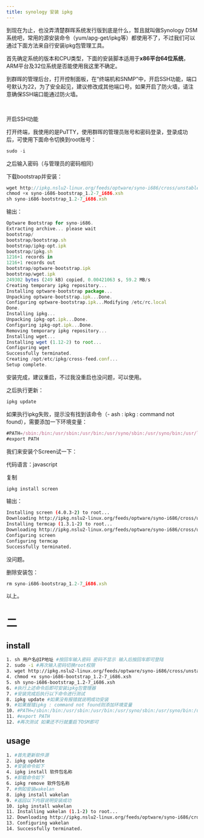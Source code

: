```yaml
---
title: synology 安装 ipkg
---
```

到现在为止，也没弄清楚群晖系统发行版到底是什么，暂且就叫做Synology DSM系统吧，常用的源安装命令（yum/apg-get/ipkg等）都使用不了，不过我们可以通过下面方法来自行安装ipkg包管理工具。

首先确定系统的版本和CPU类型，下面的安装脚本适用于**x86平台64位系统**，ARM平台及32位系统是否能使用我这里不确定。

到群晖的管理后台，打开控制面板，在“终端机和SNMP”中，开启SSH功能，端口号默认为22，为了安全起见，建议修改成其他端口号。如果开启了防火墙，请注意确保SSH端口能通过防火墙。

​

开启SSH功能

打开终端，我使用的是PuTTY，使用群晖的管理员账号和密码登录，登录成功后，可使用下面命令切换到root账号：


```javascript
sudo -i
```

之后输入密码（与管理员的密码相同）

下载bootstrap并安装：

```javascript
wget http://ipkg.nslu2-linux.org/feeds/optware/syno-i686/cross/unstable/syno-i686-bootstrap_1.2-7_i686.xsh
chmod +x syno-i686-bootstrap_1.2-7_i686.xsh
sh syno-i686-bootstrap_1.2-7_i686.xsh
```

输出：

```javascript
Optware Bootstrap for syno-i686.
Extracting archive... please wait
bootstrap/
bootstrap/bootstrap.sh
bootstrap/ipkg-opt.ipk
bootstrap/ipkg.sh
1216+1 records in
1216+1 records out
bootstrap/optware-bootstrap.ipk
bootstrap/wget.ipk
249302 bytes (249 kB) copied, 0.00421063 s, 59.2 MB/s
Creating temporary ipkg repository...
Installing optware-bootstrap package...
Unpacking optware-bootstrap.ipk...Done.
Configuring optware-bootstrap.ipk...Modifying /etc/rc.local
Done.
Installing ipkg...
Unpacking ipkg-opt.ipk...Done.
Configuring ipkg-opt.ipk...Done.
Removing temporary ipkg repository...
Installing wget...
Installing wget (1.12-2) to root...
Configuring wget
Successfully terminated.
Creating /opt/etc/ipkg/cross-feed.conf...
Setup complete.
```

安装完成，建议重启，不过我没重启也没问题，可以使用。

之后执行更新：

```javascript
ipkg update
```

如果执行ipkg失败，提示没有找到该命令（- ash : ipkg : command not found），需要添加一下环境变量：

```javascript
#PATH=/sbin:/bin:/usr/sbin:/usr/bin:/usr/syno/sbin:/usr/syno/bin:/usr/local/sbin:/usr/local/bin
#export PATH
```

我们来安装个Screen试一下：

代码语言：javascript

复制

```bash
ipkg install screen
```

输出：

```bash
Installing screen (4.0.3-2) to root...
Downloading http://ipkg.nslu2-linux.org/feeds/optware/syno-i686/cross/unstable/s                                                                                                                     creen_4.0.3-2_i686.ipk
Installing termcap (1.3.1-2) to root...
Downloading http://ipkg.nslu2-linux.org/feeds/optware/syno-i686/cross/unstable/t                                                                                                                     ermcap_1.3.1-2_i686.ipk
Configuring screen
Configuring termcap
Successfully terminated.
```

没问题。

删除安装包：

```javascript
rm syno-i686-bootstrap_1.2-7_i686.xsh
```

以上。



# 二


## install

```bash
1. sh 用户名@IP地址 #按回车输入密码 密码不显示 输入后按回车即可登陆
2. sudo -i #再次输入密码切换root权限
3. wget http://ipkg.nslu2-linux.org/feeds/optware/syno-i686/cross/unstable/syno-i686-bootstrap_1.2-7_i686.xsh
4. chmod +x syno-i686-bootstrap_1.2-7_i686.xsh
5. sh syno-i686-bootstrap_1.2-7_i686.xsh
6. #执行上述命令后即可安装ipkg包管理器
7. #安装完成后执行以下命令进行测试
8. ipkg update #如果没有报错就说明成功安装
9. #如果报错ipkg : command not found则添加环境变量
10. #PATH=/sbin:/bin:/usr/sbin:/usr/bin:/usr/syno/sbin:/usr/syno/bin:/usr/local/sbin:/usr/local/bin
11. #export PATH
12. #再次测试 如果还不行就重启下DSM即可
```

## usage
```bash
1. #首先更新软件源
2. ipkg update
3. #安装命令如下
4. ipkg install 软件包名称
5. #卸载命令如下
6. ipkg remove 软件包名称
7. #例如安装wakelan
8. ipkg install wakelan
9. #返回以下内容说明安装成功
10. ipkg install wakelan
11. Installing wakelan (1.1-2) to root...
12. Downloading http://ipkg.nslu2-linux.org/feeds/optware/syno-i686/cross/unstable/wakelan_1.1-2_i686.ipk
13. Configuring wakelan
14. Successfully terminated.
```